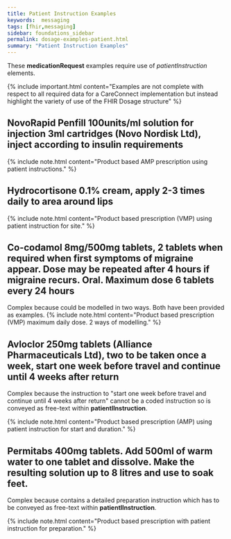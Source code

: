 ```yaml
---
title: Patient Instruction Examples
keywords:  messaging
tags: [fhir,messaging]
sidebar: foundations_sidebar
permalink: dosage-examples-patient.html
summary: "Patient Instruction Examples"
---
```



These **medicationRequest** examples require use of *patientInstruction* elements.

{% include important.html content="Examples are not complete with respect to all required data for a CareConnect implementation but instead highlight the variety of use of the FHIR Dosage structure" %}

## NovoRapid Penfill 100units/ml solution for injection 3ml cartridges (Novo Nordisk Ltd), inject according to insulin requirements ##

{% include note.html content="Product based AMP prescription using patient instructions." %}
<script src="https://gist.github.com/IOPS-DEV/b7b62f10634459b819a61432da1afde5.js"></script>

## Hydrocortisone 0.1% cream, apply 2-3 times daily to area around lips ##

{% include note.html content="Product based prescription (VMP) using patient instruction for site." %}
<script src="https://gist.github.com/IOPS-DEV/79ad8159aa60822d84e856d0aa886def.js"></script>

## Co-codamol 8mg/500mg tablets, 2 tablets when required when first symptoms of migraine appear. Dose may be repeated after 4 hours if migraine recurs. Oral. Maximum dose 6 tablets every 24 hours ##

Complex because could be modelled in two ways. Both have been provided as examples.
{% include note.html content="Product based prescription (VMP) maximum daily dose. 2 ways of modelling." %}
<script src="https://gist.github.com/IOPS-DEV/1785178bb17bdbf518ec8c9958261b13.js"></script>

<script src="https://gist.github.com/IOPS-DEV/1e3b87ae82d3e3d863aa06484aee8a16.js"></script>

## Avloclor 250mg tablets (Alliance Pharmaceuticals Ltd), two to be taken once a week, start one week before travel and continue until 4 weeks after return ##

Complex because the instruction to "start one week before travel and continue until 4 weeks after return" cannot be a coded instruction so is conveyed as free-text within **patientlInstruction**.

{% include note.html content="Product based prescription (AMP) using patient instruction for start and duration." %}
<script src="https://gist.github.com/IOPS-DEV/753bf7ab40e299a816e0db113c2d3e15.js"></script>

## Permitabs 400mg tablets. Add 500ml of warm water to one tablet and dissolve. Make the resulting solution up to 8 litres and use to soak feet. ##

Complex because contains a detailed preparation instruction which has to be conveyed as free-text within **patientlInstruction**.

{% include note.html content="Product based prescription with patient instruction for preparation." %}
<script src="https://gist.github.com/IOPS-DEV/bada479d2d8914282937f5ae7aa5a409.js"></script>
